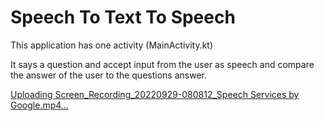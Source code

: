 # Speech To Text To Speech
This application has one activity (MainActivity.kt)

It says a question and accept input from the user as speech and compare the answer of the user to the questions answer.

[Uploading Screen_Recording_20220929-080812_Speech Services by Google.mp4…](https://github.com/Lekan128/Speech-to-Text-to-Speech/blob/main/README.md)
